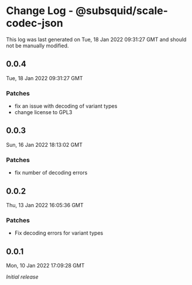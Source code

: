 # Change Log - @subsquid/scale-codec-json

This log was last generated on Tue, 18 Jan 2022 09:31:27 GMT and should not be manually modified.

## 0.0.4
Tue, 18 Jan 2022 09:31:27 GMT

### Patches

- fix an issue with decoding of variant types
- change license to GPL3

## 0.0.3
Sun, 16 Jan 2022 18:13:02 GMT

### Patches

- fix number of decoding errors

## 0.0.2
Thu, 13 Jan 2022 16:05:36 GMT

### Patches

- Fix decoding errors for variant types

## 0.0.1
Mon, 10 Jan 2022 17:09:28 GMT

_Initial release_

